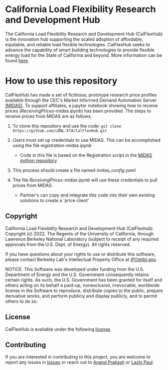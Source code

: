 # California Load Flexibility Research and Development Hub

The California Load Flexibility Research and Development Hub (CalFlexHub) is the innovation hub
supporting the scaled adoption of affordable, equitable, and reliable load flexible technologies. 
CalFlexHub seeks to advance the capability of smart building technologies to provide flexible 
energy load for the State of California and beyond. More information can be found 
[here](https://calflexhub.lbl.gov/).

# How to use this repository

CalFlexHub has made a set of fictitious, prototype research price profiles available
through the CEC's Market Informed Demand Automation Server [(MIDAS)](https://www.energy.ca.gov/proceedings/energy-commission-proceedings/load-management-rulemaking/market-informed-demand).
To support affiliates, a jupyter notebook showing how to receive prices (_ReceivingPrices-midas.ipynb_) has been provided.
The steps to receive prices from MIDAS are as follows:

1. To clone this repository and use the code:
  ``` git clone https://github.com/LBNL-ETA/CalFlexHub.git ```

2. Users must set up credentials to use MIDAS. This can be accomplished using the file _registration-midas.ipynb_ 
    - Code in this file is based on the Registration script in the [MIDAS python repository](https://github.com/morganmshep/MIDAS-Python-Repository/tree/main)
4. This process should create a file named _midas_config.yaml_
5. The file _ReceivingPrices-midas.ipynb_ will use these credentials to pull prices from MIDAS. 
    - Partner's can copy and integrate this code into their own existing solutions to create a 'price client'

## Copyright
California Load Flexibility Research and Development Hub (CalFlexhub)
Copyright (c) 2022, The Regents of the University of California,
through Lawrence Berkeley National Laboratory (subject to receipt of
any required approvals from the U.S. Dept. of Energy). All rights reserved.

If you have questions about your rights to use or distribute this software,
please contact Berkeley Lab's Intellectual Property Office at IPO@lbl.gov.

NOTICE.  This Software was developed under funding from the U.S. Department
of Energy and the U.S. Government consequently retains certain rights.  As
such, the U.S. Government has been granted for itself and others acting on
its behalf a paid-up, nonexclusive, irrevocable, worldwide license in the
Software to reproduce, distribute copies to the public, prepare derivative 
works, and perform publicly and display publicly, and to permit others to do so.

## License
CalFlexHub is available under the following [license](https://github.com/LBNL-ETA/CalFlexHub/blob/main/License.txt).

## Contributing

If you are interested in contributing to this project, you are welcome to
report any issues in [Issues](https://github.com/LBNL-ETA/CalFlexHub/issues) 
or reach out to [Anand Prakash](mailto:akprakash@lbl.gov) or 
[Lazlo Paul](mailto:LPaul@lbl.gov).
